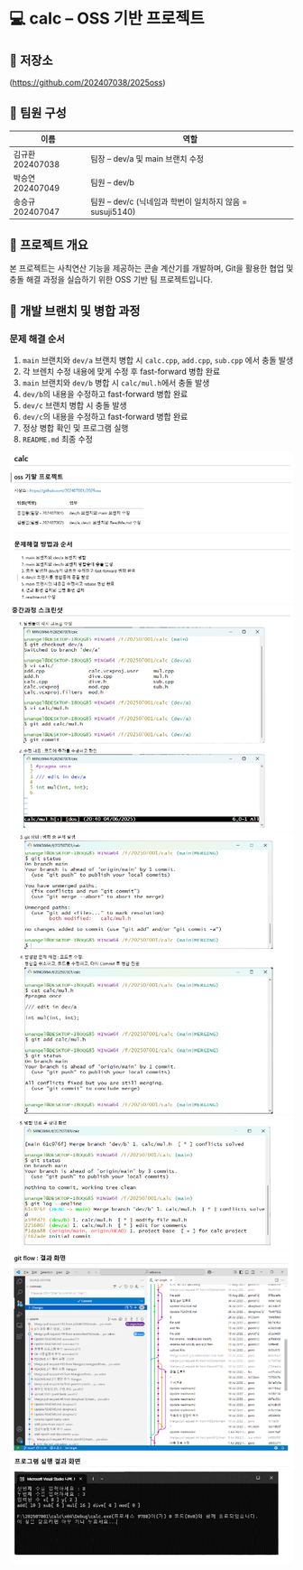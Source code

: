 # 💻 calc – OSS 기반 프로젝트

## 📁 저장소
(https://github.com/202407038/2025oss)

## 👥 팀원 구성

| 이름       | 역할                            |
|------------|----------------------------------|
| 김규환 202407038 | 팀장 – dev/a 및 main 브랜치 수정 |
| 박승연 202407049 | 팀원 – dev/b |
| 송승규 202407047 | 팀원 – dev/c (닉네임과 학번이 일치하지 않음 = susuji5140) |

## 📌 프로젝트 개요

본 프로젝트는 사칙연산 기능을 제공하는 콘솔 계산기를 개발하며, Git을 활용한 협업 및 충돌 해결 과정을 실습하기 위한 OSS 기반 팀 프로젝트입니다.

## 🔧 개발 브랜치 및 병합 과정

### 문제 해결 순서

1. `main` 브랜치와 `dev/a` 브랜치 병합 시 `calc.cpp`, `add.cpp`, `sub.cpp` 에서 충돌 발생
2. 각 브렌치 수정 내용에 맞게 수정 후 fast-forward 병합 완료
3. `main` 브랜치와 `dev/b` 병합 시 `calc/mul.h`에서 충돌 발생
4. `dev/b`의 내용을 수정하고 fast-forward 병합 완료
5. `dev/c` 브랜치 병합 시 충돌 발생
6. `dev/c`의 내용을 수정하고 fast-forward 병합 완료
7. 정상 병합 확인 및 프로그램 실행
8. `README.md` 최종 수정

![스크린샷1](images/screenshot_1.png)
![스크린샷1](images/screenshot_2.png)
![스크린샷1](images/screenshot_3.png)
![스크린샷1](images/screenshot_4.png)
![스크린샷1](images/screenshot_5.png)
![스크린샷1](images/screenshot_6.png)
